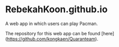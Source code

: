 # RebekahKoon.github.io
A web app in which users can play Pacman.

The repository for this web app can be found [here] (https://github.com/kongkaen/Quaranteam).
